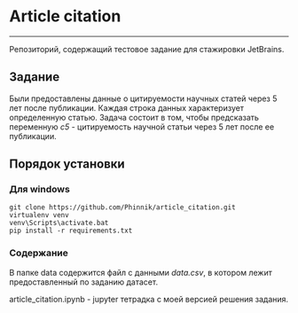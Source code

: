 # Article citation
___

Репозиторий, содержащий тестовое задание для стажировки JetBrains.

## Задание
Были предоставлены данные о цитируемости научных статей через 5 лет после публикации.
Каждая строка данных характеризует определенную статью. Задача состоит в том, чтобы предсказать переменную *с5* - цитируемость научной статьи через 5 лет после ее публикации.

## Порядок установки

### Для windows
```
git clone https://github.com/Phinnik/article_citation.git
virtualenv venv
venv\Scripts\activate.bat
pip install -r requirements.txt 
``` 

### Содержание
В папке data содержится файл с данными *data.csv*, в котором лежит предоставленный по заданию датасет.

article_citation.ipynb - jupyter тетрадка с моей версией решения задания.